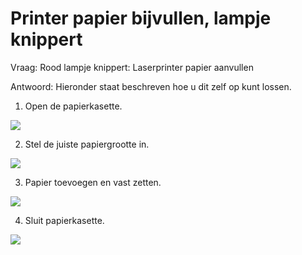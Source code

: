 # Printer papier bijvullen, lampje knippert

Vraag:
Rood lampje knippert: Laserprinter papier aanvullen

Antwoord:
Hieronder staat beschreven hoe u dit zelf op kunt lossen.

1. Open de papierkasette.

![](/img/papiervul1.png)


2. Stel de juiste papiergrootte in.

![](/img/papiervul2.png)




3. Papier toevoegen en vast zetten.

![](/img/papiervul3.png)

4. Sluit papierkasette.

![](/img/papiervul4.png)
